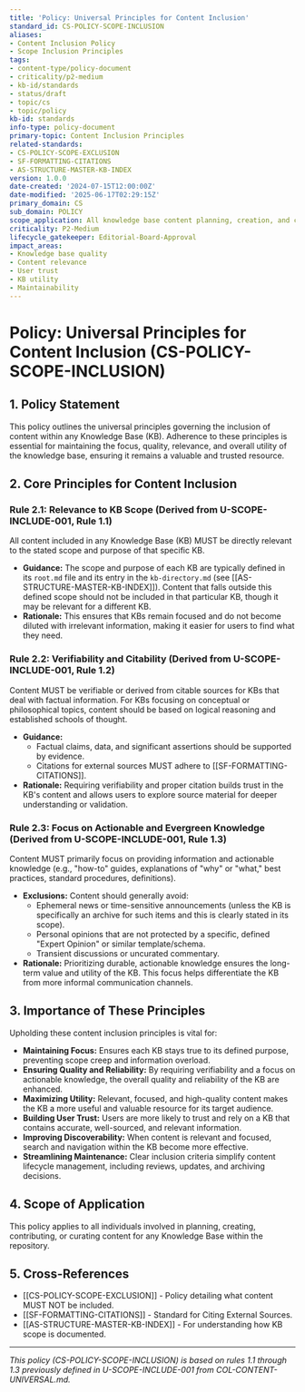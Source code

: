 ```yaml
---
title: 'Policy: Universal Principles for Content Inclusion'
standard_id: CS-POLICY-SCOPE-INCLUSION
aliases:
- Content Inclusion Policy
- Scope Inclusion Principles
tags:
- content-type/policy-document
- criticality/p2-medium
- kb-id/standards
- status/draft
- topic/cs
- topic/policy
kb-id: standards
info-type: policy-document
primary-topic: Content Inclusion Principles
related-standards:
- CS-POLICY-SCOPE-EXCLUSION
- SF-FORMATTING-CITATIONS
- AS-STRUCTURE-MASTER-KB-INDEX
version: 1.0.0
date-created: '2024-07-15T12:00:00Z'
date-modified: '2025-06-17T02:29:15Z'
primary_domain: CS
sub_domain: POLICY
scope_application: All knowledge base content planning, creation, and curation activities.
criticality: P2-Medium
lifecycle_gatekeeper: Editorial-Board-Approval
impact_areas:
- Knowledge base quality
- Content relevance
- User trust
- KB utility
- Maintainability
---
```

# Policy: Universal Principles for Content Inclusion (CS-POLICY-SCOPE-INCLUSION)

## 1. Policy Statement

This policy outlines the universal principles governing the inclusion of content within any Knowledge Base (KB). Adherence to these principles is essential for maintaining the focus, quality, relevance, and overall utility of the knowledge base, ensuring it remains a valuable and trusted resource.

## 2. Core Principles for Content Inclusion

### Rule 2.1: Relevance to KB Scope (Derived from U-SCOPE-INCLUDE-001, Rule 1.1)
All content included in any Knowledge Base (KB) MUST be directly relevant to the stated scope and purpose of that specific KB.
*   **Guidance:** The scope and purpose of each KB are typically defined in its `root.md` file and its entry in the `kb-directory.md` (see [[AS-STRUCTURE-MASTER-KB-INDEX]]). Content that falls outside this defined scope should not be included in that particular KB, though it may be relevant for a different KB.
*   **Rationale:** This ensures that KBs remain focused and do not become diluted with irrelevant information, making it easier for users to find what they need.

### Rule 2.2: Verifiability and Citability (Derived from U-SCOPE-INCLUDE-001, Rule 1.2)
Content MUST be verifiable or derived from citable sources for KBs that deal with factual information. For KBs focusing on conceptual or philosophical topics, content should be based on logical reasoning and established schools of thought.
*   **Guidance:**
    *   Factual claims, data, and significant assertions should be supported by evidence.
    *   Citations for external sources MUST adhere to [[SF-FORMATTING-CITATIONS]].
*   **Rationale:** Requiring verifiability and proper citation builds trust in the KB's content and allows users to explore source material for deeper understanding or validation.

### Rule 2.3: Focus on Actionable and Evergreen Knowledge (Derived from U-SCOPE-INCLUDE-001, Rule 1.3)
Content MUST primarily focus on providing information and actionable knowledge (e.g., "how-to" guides, explanations of "why" or "what," best practices, standard procedures, definitions).
*   **Exclusions:** Content should generally avoid:
    *   Ephemeral news or time-sensitive announcements (unless the KB is specifically an archive for such items and this is clearly stated in its scope).
    *   Personal opinions that are not protected by a specific, defined "Expert Opinion" or similar template/schema.
    *   Transient discussions or uncurated commentary.
*   **Rationale:** Prioritizing durable, actionable knowledge ensures the long-term value and utility of the KB. This focus helps differentiate the KB from more informal communication channels.

## 3. Importance of These Principles

Upholding these content inclusion principles is vital for:

*   **Maintaining Focus:** Ensures each KB stays true to its defined purpose, preventing scope creep and information overload.
*   **Ensuring Quality and Reliability:** By requiring verifiability and a focus on actionable knowledge, the overall quality and reliability of the KB are enhanced.
*   **Maximizing Utility:** Relevant, focused, and high-quality content makes the KB a more useful and valuable resource for its target audience.
*   **Building User Trust:** Users are more likely to trust and rely on a KB that contains accurate, well-sourced, and relevant information.
*   **Improving Discoverability:** When content is relevant and focused, search and navigation within the KB become more effective.
*   **Streamlining Maintenance:** Clear inclusion criteria simplify content lifecycle management, including reviews, updates, and archiving decisions.

## 4. Scope of Application

This policy applies to all individuals involved in planning, creating, contributing, or curating content for any Knowledge Base within the repository.

## 5. Cross-References
- [[CS-POLICY-SCOPE-EXCLUSION]] - Policy detailing what content MUST NOT be included.
- [[SF-FORMATTING-CITATIONS]] - Standard for Citing External Sources.
- [[AS-STRUCTURE-MASTER-KB-INDEX]] - For understanding how KB scope is documented.

---
*This policy (CS-POLICY-SCOPE-INCLUSION) is based on rules 1.1 through 1.3 previously defined in U-SCOPE-INCLUDE-001 from COL-CONTENT-UNIVERSAL.md.*
